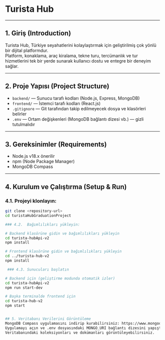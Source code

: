 # Turista Hub 

---

## 1. Giriş (Introduction)

Turista Hub, Türkiye seyahatlerini kolaylaştırmak için geliştirilmiş çok yönlü bir dijital platformdur.  
Platform, konaklama, araç kiralama, tekne turu, tercümanlık ve tur hizmetlerini tek bir yerde sunarak kullanıcı dostu ve entegre bir deneyim sağlar.

---

## 2. Proje Yapısı (Project Structure)

- `backend/` — Sunucu tarafı kodları (Node.js, Express, MongoDB)  
- `frontend/` — İstemci tarafı kodları (React.js)  
- `.gitignore` — Git tarafından takip edilmeyecek dosya ve klasörleri belirler  
- `.env` — Ortam değişkenleri (MongoDB bağlantı dizesi vb.) — gizli tutulmalıdır

---

## 3. Gereksinimler (Requirements)

- Node.js v18.x önerilir  
- npm (Node Package Manager)  
-  MongoDB Compass

---

## 4. Kurulum ve Çalıştırma (Setup & Run)

### 4.1. Projeyi klonlayın:

```bash
git clone <repository-url>
cd turistaHubGraduationProject

### 4.2.  Bağımlılıkları yükleyin:

# Backend klasörüne gidin ve bağımlılıkları yükleyin
cd turista-hubApi-v2
npm install

# Frontend klasörüne gidin ve bağımlılıkları yükleyin
cd ../turista-hub-v2
npm install

 ### 4.3. Sunucuları başlatın

# Backend için (geliştirme modunda otomatik izler)
cd turista-hubApi-v2
npm run start-dev

# Başka terminalde frontend için
cd turista-hub-v2
npm start


## 5. Veritabanı Verilerini Görüntüleme
MongoDB Compass uygulamasını indirip kurabilirsiniz: https://www.mongodb.com/products/compass
Uygulamayı açın ve .env dosyasındaki MONGO_URI bağlantı dizesini yapıştırarak Connect butonuna tıklayın.
Veritabanındaki koleksiyonları ve dokümanları görüntüleyebilirsiniz.




